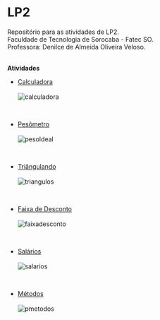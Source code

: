# LP2
Repositório para as atividades de LP2. </br>
Faculdade de Tecnologia de Sorocaba - Fatec SO. </br>
Professora: Denilce de Almeida Oliveira Veloso. </br>

</br>**Atividades**</br>

- [Calculadora](https://github.com/Edssaac/LP2/blob/main/Atividade%201/PCalculadora.zip) </br></br>
![calculadora](https://raw.githubusercontent.com/Edssaac/LP2/main/Atividade%201/calculadora.png)

</br>

- [Pesômetro](https://github.com/Edssaac/LP2/blob/main/Atividade%202/PesoIdeal.zip) </br></br>
![pesoIdeal](https://raw.githubusercontent.com/Edssaac/LP2/main/Atividade%202/pesoIdeal.png)

</br>

- [Triângulando](https://github.com/Edssaac/LP2/blob/main/Atividade%203/Tri%C3%A2ngulos.zip) </br></br>
![triangulos](https://raw.githubusercontent.com/Edssaac/LP2/main/Atividade%203/triangulos.png)

</br>

- [Faixa de Desconto](https://github.com/Edssaac/LP2/blob/main/Atividade%204/FaixaDesconto.zip) </br></br>
![faixadesconto](https://raw.githubusercontent.com/Edssaac/LP2/main/Atividade%204/FaixaDesconto.gif)

</br>

- [Salários](https://github.com/Edssaac/LP2/blob/main/Atividade%205/PClasses.zip) </br></br>
![salarios](https://raw.githubusercontent.com/Edssaac/LP2/main/Atividade%205/salarios.png)

</br>

- [Métodos](https://github.com/Edssaac/LP2/blob/main/Atividade%206/PMetodos.zip) </br></br>
![pmetodos](https://raw.githubusercontent.com/Edssaac/LP2/main/Atividade%206/PMetodos.gif)
